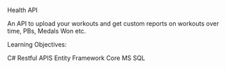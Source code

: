 Health API

An API to upload your workouts and get custom reports on workouts over time, PBs, Medals Won etc.

Learning Objectives:

C#
Restful APIS
Entity Framework Core
MS SQL
